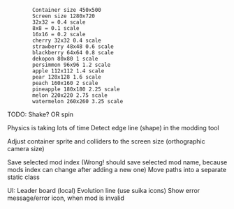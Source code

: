 ﻿            Container size 450x500
            Screen size 1280x720
            32x32 = 0.4 scale
            8x8 = 0.1 scale
            16x16 = 0.2 scale
            cherry 32x32 0.4 scale
            strawberry 48x48 0.6 scale
            blackberry 64x64 0.8 scale
            dekopon 80x80 1 scale
            persimmon 96x96 1.2 scale
            apple 112x112 1.4 scale
            pear 128x128 1.6 scale
            peach 160x160 2 scale
            pineapple 180x180 2.25 scale
            melon 220x220 2.75 scale
            watermelon 260x260 3.25 scale

TODO:
Shake? OR spin

Physics is taking lots of time
Detect edge line (shape) in the modding tool

Adjust container sprite and colliders to the screen size (orthographic camera size)

Save selected mod index (Wrong! should save selected mod name, because mods index can change after adding a new one)
Move paths into a separate static class

UI:
Leader board (local)
Evolution line (use suika icons)
Show error message/error icon, when mod is invalid